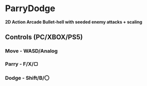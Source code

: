# ParryDodge

**2D Action Arcade Bullet-hell with seeded enemy attacks + scaling**

## **Controls** (**PC/XBOX/PS5**)

### Move - WASD/Analog
### Parry - F/X/▢
### Dodge - Shift/B/〇
